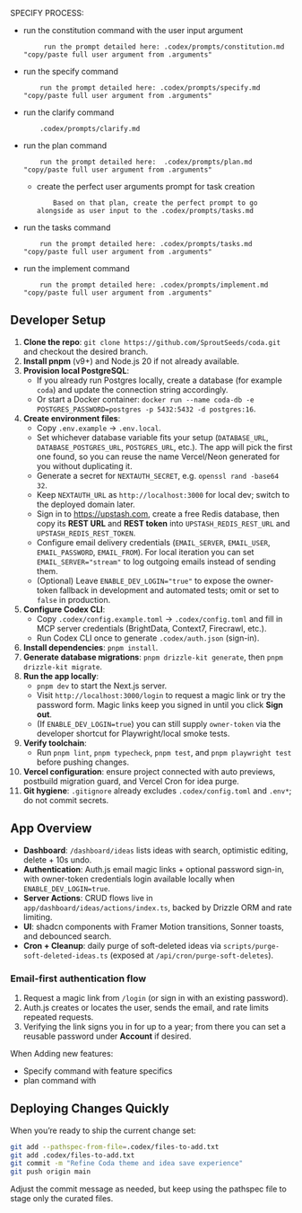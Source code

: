 SPECIFY PROCESS:
- run the constitution command with the user input argument
    ```
         run the prompt detailed here: .codex/prompts/constitution.md "copy/paste full user argument from .arguments"
    ```
- run the specify command
    ```
        run the prompt detailed here: .codex/prompts/specify.md "copy/paste full user argument from .arguments"
    ```
- run the clarify command
    ```
        .codex/prompts/clarify.md
    ```
- run the plan command
    ```
        run the prompt detailed here:  .codex/prompts/plan.md "copy/paste full user argument from .arguments"
    ```
    - create the perfect user arguments prompt for task creation
        ```
            Based on that plan, create the perfect prompt to go alongside as user input to the .codex/prompts/tasks.md
        ```
- run the tasks command
    ```
        run the prompt detailed here: .codex/prompts/tasks.md "copy/paste full user argument from .arguments"
    ```
- run the implement command
    ```
        run the prompt detailed here: .codex/prompts/implement.md "copy/paste full user argument from .arguments"
    ```

## Developer Setup
1. **Clone the repo**: `git clone https://github.com/SproutSeeds/coda.git` and checkout the desired branch.
2. **Install pnpm** (v9+) and Node.js 20 if not already available.
3. **Provision local PostgreSQL**:
   - If you already run Postgres locally, create a database (for example `coda`) and update the connection string accordingly.
   - Or start a Docker container: `docker run --name coda-db -e POSTGRES_PASSWORD=postgres -p 5432:5432 -d postgres:16`.
4. **Create environment files**:
   - Copy `.env.example` → `.env.local`.
   - Set whichever database variable fits your setup (`DATABASE_URL`, `DATABASE_POSTGRES_URL`, `POSTGRES_URL`, etc.). The app will pick the first one found, so you can reuse the name Vercel/Neon generated for you without duplicating it.
   - Generate a secret for `NEXTAUTH_SECRET`, e.g. `openssl rand -base64 32`.
   - Keep `NEXTAUTH_URL` as `http://localhost:3000` for local dev; switch to the deployed domain later.
   - Sign in to https://upstash.com, create a free Redis database, then copy its **REST URL** and **REST token** into `UPSTASH_REDIS_REST_URL` and `UPSTASH_REDIS_REST_TOKEN`.
   - Configure email delivery credentials (`EMAIL_SERVER`, `EMAIL_USER`, `EMAIL_PASSWORD`, `EMAIL_FROM`). For local iteration you can set `EMAIL_SERVER="stream"` to log outgoing emails instead of sending them.
   - (Optional) Leave `ENABLE_DEV_LOGIN="true"` to expose the owner-token fallback in development and automated tests; omit or set to `false` in production.
5. **Configure Codex CLI**:
   - Copy `.codex/config.example.toml` → `.codex/config.toml` and fill in MCP server credentials (BrightData, Context7, Firecrawl, etc.).
   - Run Codex CLI once to generate `.codex/auth.json` (sign-in).
6. **Install dependencies**: `pnpm install`.
7. **Generate database migrations**: `pnpm drizzle-kit generate`, then `pnpm drizzle-kit migrate`.
8. **Run the app locally**:
   - `pnpm dev` to start the Next.js server.
   - Visit `http://localhost:3000/login` to request a magic link or try the password form. Magic links keep you signed in until you click **Sign out**.
   - (If `ENABLE_DEV_LOGIN=true`) you can still supply `owner-token` via the developer shortcut for Playwright/local smoke tests.
9. **Verify toolchain**:
   - Run `pnpm lint`, `pnpm typecheck`, `pnpm test`, and `pnpm playwright test` before pushing changes.
10. **Vercel configuration**: ensure project connected with auto previews, postbuild migration guard, and Vercel Cron for idea purge.
11. **Git hygiene**: `.gitignore` already excludes `.codex/config.toml` and `.env*`; do not commit secrets.

## App Overview
- **Dashboard**: `/dashboard/ideas` lists ideas with search, optimistic editing, delete + 10s undo.
- **Authentication**: Auth.js email magic links + optional password sign-in, with owner-token credentials login available locally when `ENABLE_DEV_LOGIN=true`.
- **Server Actions**: CRUD flows live in `app/dashboard/ideas/actions/index.ts`, backed by Drizzle ORM and rate limiting.
- **UI**: shadcn components with Framer Motion transitions, Sonner toasts, and debounced search.
- **Cron + Cleanup**: daily purge of soft-deleted ideas via `scripts/purge-soft-deleted-ideas.ts` (exposed at `/api/cron/purge-soft-deletes`).

### Email-first authentication flow
1. Request a magic link from `/login` (or sign in with an existing password).
2. Auth.js creates or locates the user, sends the email, and rate limits repeated requests.
3. Verifying the link signs you in for up to a year; from there you can set a reusable password under **Account** if desired.







When Adding new features:
- Specify command with feature specifics
- plan command with

## Deploying Changes Quickly
When you’re ready to ship the current change set:

```bash
git add --pathspec-from-file=.codex/files-to-add.txt
git add .codex/files-to-add.txt
git commit -m "Refine Coda theme and idea save experience"
git push origin main
```

Adjust the commit message as needed, but keep using the pathspec file to stage only the curated files.


